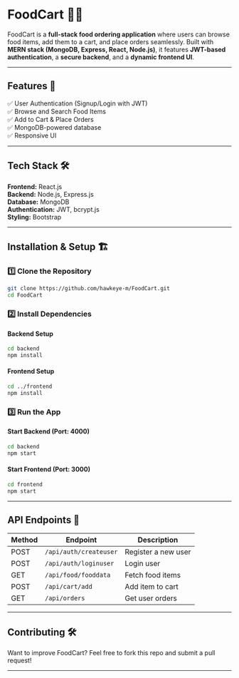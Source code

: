 # **FoodCart 🍔🚀**  

FoodCart is a **full-stack food ordering application** where users can browse food items, add them to a cart, and place orders seamlessly. Built with **MERN stack (MongoDB, Express, React, Node.js)**, it features **JWT-based authentication**, a **secure backend**, and a **dynamic frontend UI**.  

---

## **Features 🌟**  
✅ User Authentication (Signup/Login with JWT)  
✅ Browse and Search Food Items  
✅ Add to Cart & Place Orders  
✅ MongoDB-powered database  
✅ Responsive UI  

---

## **Tech Stack 🛠️**  
**Frontend:** React.js  
**Backend:** Node.js, Express.js  
**Database:** MongoDB  
**Authentication:** JWT, bcrypt.js  
**Styling:**  Bootstrap

---

## **Installation & Setup 🏗️**  

### **1️⃣ Clone the Repository**  
```bash
git clone https://github.com/hawkeye-m/FoodCart.git
cd FoodCart
```

### **2️⃣ Install Dependencies**  

#### **Backend Setup**  
```bash
cd backend
npm install
```

#### **Frontend Setup**  
```bash
cd ../frontend
npm install
```

### **3️⃣ Run the App**  

#### **Start Backend (Port: 4000)**  
```bash
cd backend
npm start
```

#### **Start Frontend (Port: 3000)**  
```bash
cd frontend
npm start
```

---

## **API Endpoints 🔗**  

| Method | Endpoint              | Description                  |
|--------|-----------------------|------------------------------|
| POST   | `/api/auth/createuser` | Register a new user          |
| POST   | `/api/auth/loginuser`  | Login user                   |
| GET    | `/api/food/fooddata`   | Fetch food items             |
| POST   | `/api/cart/add`        | Add item to cart             |
| GET    | `/api/orders`          | Get user orders              |

---

## **Contributing 🛠️**  
Want to improve FoodCart? Feel free to fork this repo and submit a pull request!  

---

